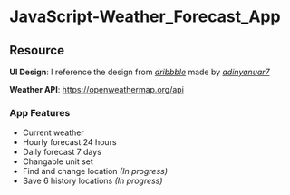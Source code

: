 # JavaScript-Weather_Forecast_App

## Resource

__UI Design__: I reference the design from *[dribbble](https://dribbble.com/shots/15292603-Weather-Conceptual-App-Design?utm_source=Clipboard_Shot&utm_campaign=adinyanuar7&utm_content=Weather%20Conceptual%20App%20Design&utm_medium=Social_Share&utm_source=Clipboard_Shot&utm_campaign=adinyanuar7&utm_content=Weather%20Conceptual%20App%20Design&utm_medium=Social_Share)* made by *[adinyanuar7](https://dribbble.com/adinyanuar7)*

__Weather API__: https://openweathermap.org/api

### App Features

- Current weather
- Hourly forecast 24 hours
- Daily forecast 7 days
- Changable unit set
- Find and change location *(In progress)*
- Save 6 history locations *(In progress)*
